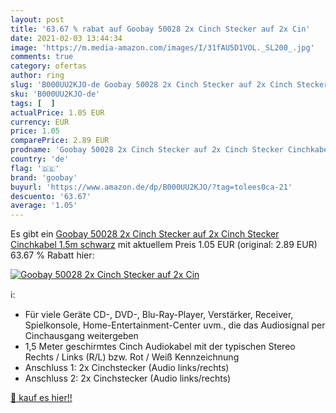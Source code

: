 ```yaml
---
layout: post
title: '63.67 % rabat auf Goobay 50028 2x Cinch Stecker auf 2x Cin'
date: 2021-02-03 13:44:34
image: 'https://m.media-amazon.com/images/I/31fAU5D1VOL._SL200_.jpg'
comments: true
category: ofertas
author: ring
slug: 'B000UU2KJO-de Goobay 50028 2x Cinch Stecker auf 2x Cinch Stecker...'
sku: 'B000UU2KJO-de'
tags: [  ]
actualPrice: 1.05 EUR
currency: EUR
price: 1.05
comparePrice: 2.89 EUR
prodname: 'Goobay 50028 2x Cinch Stecker auf 2x Cinch Stecker Cinchkabel 1.5m  schwarz'
country: 'de'
flag: '🇩🇪'
brand: 'goobay'
buyurl: 'https://www.amazon.de/dp/B000UU2KJO/?tag=tolees0ca-21'
descuento: '63.67'
average: '1.05'
---
```


Es gibt ein [Goobay 50028 2x Cinch Stecker auf 2x Cinch Stecker Cinchkabel 1.5m  schwarz](https://www.amazon.de/dp/B000UU2KJO/?tag=tolees0ca-21) mit aktuellem Preis 1.05 EUR (original: 2.89 EUR) 63.67 % Rabatt hier:

[![Goobay 50028 2x Cinch Stecker auf 2x Cin](https://m.media-amazon.com/images/I/31fAU5D1VOL._SL200_.jpg)](https://www.amazon.de/dp/B000UU2KJO/?tag=tolees0ca-21)

ℹ️:

- Für viele Geräte CD-, DVD-, Blu-Ray-Player, Verstärker, Receiver, Spielkonsole, Home-Entertainment-Center uvm., die das Audiosignal per Cinchausgang weitergeben
- 1,5 Meter geschirmtes Cinch Audiokabel mit der typischen Stereo Rechts / Links (R/L) bzw. Rot / Weiß Kennzeichnung
- Anschluss 1: 2x Cinchstecker (Audio links/rechts)
- Anschluss 2: 2x Cinchstecker (Audio links/rechts)

[🛒 kauf es hier!!](https://www.amazon.de/dp/B000UU2KJO/?tag=tolees0ca-21)
